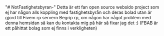 "# NotFastighetsbyran-" 
Detta är ett fan open source websido project som ej har någon alls koppling med fastighetsbyrån och deras bolad utan är gjord till Fivem rp servern Begrip rp, om någon har något problem med denna hemsidan så kan du kontakta mig på här så fixar jag det :)
(FBAB är ett påhittat bolag som ej finns i verkligheten)